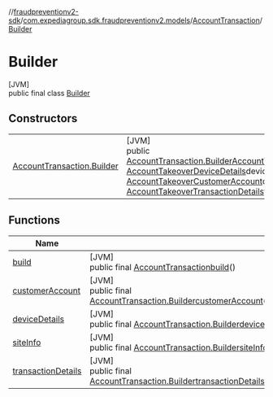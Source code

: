 //[fraudpreventionv2-sdk](../../../../index.md)/[com.expediagroup.sdk.fraudpreventionv2.models](../../index.md)/[AccountTransaction](../index.md)/[Builder](index.md)

# Builder

[JVM]\
public final class [Builder](index.md)

## Constructors

| | |
|---|---|
| [AccountTransaction.Builder](-account-transaction.-builder.md) | [JVM]<br>public [AccountTransaction.Builder](index.md)[AccountTransaction.Builder](-account-transaction.-builder.md)([AccountTakeoverSiteInfo](../../-account-takeover-site-info/index.md)siteInfo, [AccountTakeoverDeviceDetails](../../-account-takeover-device-details/index.md)deviceDetails, [AccountTakeoverCustomerAccount](../../-account-takeover-customer-account/index.md)customerAccount, [AccountTakeoverTransactionDetails](../../-account-takeover-transaction-details/index.md)transactionDetails) |

## Functions

| Name | Summary |
|---|---|
| [build](build.md) | [JVM]<br>public final [AccountTransaction](../index.md)[build](build.md)() |
| [customerAccount](customer-account.md) | [JVM]<br>public final [AccountTransaction.Builder](index.md)[customerAccount](customer-account.md)([AccountTakeoverCustomerAccount](../../-account-takeover-customer-account/index.md)customerAccount) |
| [deviceDetails](device-details.md) | [JVM]<br>public final [AccountTransaction.Builder](index.md)[deviceDetails](device-details.md)([AccountTakeoverDeviceDetails](../../-account-takeover-device-details/index.md)deviceDetails) |
| [siteInfo](site-info.md) | [JVM]<br>public final [AccountTransaction.Builder](index.md)[siteInfo](site-info.md)([AccountTakeoverSiteInfo](../../-account-takeover-site-info/index.md)siteInfo) |
| [transactionDetails](transaction-details.md) | [JVM]<br>public final [AccountTransaction.Builder](index.md)[transactionDetails](transaction-details.md)([AccountTakeoverTransactionDetails](../../-account-takeover-transaction-details/index.md)transactionDetails) |
